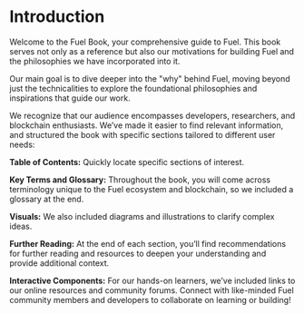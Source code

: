 # Introduction

Welcome to the Fuel Book, your comprehensive guide to Fuel. This book serves not only as a reference but also our motivations for building Fuel and the philosophies we have incorporated into it.

Our main goal is to dive deeper into the "why" behind Fuel, moving beyond just the technicalities to explore the foundational philosophies and inspirations that guide our work.

We recognize that our audience encompasses developers, researchers, and blockchain enthusiasts. We’ve made it easier to find relevant information, and structured the book with specific sections tailored to different user needs:

**Table of Contents:** Quickly locate specific sections of interest. 

**Key Terms and Glossary:** Throughout the book, you will come across terminology unique to the Fuel ecosystem and blockchain, so we included a glossary at the end.

**Visuals:** We also included diagrams and illustrations to clarify complex ideas.

**Further Reading:** At the end of each section, you’ll find recommendations for further reading and resources to deepen your understanding and provide additional context.

**Interactive Components:** For our hands-on learners, we’ve included links to our online resources and community forums. Connect with like-minded Fuel community members and developers to collaborate on learning or building!